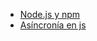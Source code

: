 


- [Node.js y npm](https://www.js-y-npm)
- [Asíncronía en js](https://nejando-la-asincronia-en-javascript/)




